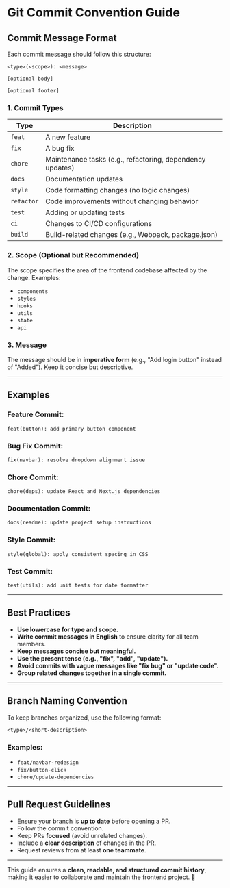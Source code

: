 # Git Commit Convention Guide
 

## Commit Message Format

Each commit message should follow this structure:

```
<type>(<scope>): <message>

[optional body]

[optional footer]
```

### 1. **Commit Types**

| Type       | Description                                               |
| ---------- | --------------------------------------------------------- |
| `feat`     | A new feature                                             |
| `fix`      | A bug fix                                                 |
| `chore`    | Maintenance tasks (e.g., refactoring, dependency updates) |
| `docs`     | Documentation updates                                     |
| `style`    | Code formatting changes (no logic changes)                |
| `refactor` | Code improvements without changing behavior               |
| `test`     | Adding or updating tests                                  |
| `ci`       | Changes to CI/CD configurations                           |
| `build`    | Build-related changes (e.g., Webpack, package.json)       |

### 2. **Scope (Optional but Recommended)**

The scope specifies the area of the frontend codebase affected by the change. Examples:

-   `components`
-   `styles`
-   `hooks`
-   `utils`
-   `state`
-   `api`

### 3. **Message**

The message should be in **imperative form** (e.g., "Add login button" instead of "Added"). Keep it concise but descriptive.

---

## Examples

### Feature Commit:

```
feat(button): add primary button component
```

### Bug Fix Commit:

```
fix(navbar): resolve dropdown alignment issue
```

### Chore Commit:

```
chore(deps): update React and Next.js dependencies
```

### Documentation Commit:

```
docs(readme): update project setup instructions
```

### Style Commit:

```
style(global): apply consistent spacing in CSS
```

### Test Commit:

```
test(utils): add unit tests for date formatter
```

---

## Best Practices

-   **Use lowercase for type and scope.**
-   **Write commit messages in English** to ensure clarity for all team members.
-   **Keep messages concise but meaningful.**
-   **Use the present tense (e.g., "fix", "add", "update").**
-   **Avoid commits with vague messages like "fix bug" or "update code".**
-   **Group related changes together in a single commit.**

---

## Branch Naming Convention

To keep branches organized, use the following format:

```
<type>/<short-description>
```

### Examples:

-   `feat/navbar-redesign`
-   `fix/button-click`
-   `chore/update-dependencies`

---

## Pull Request Guidelines

-   Ensure your branch is **up to date** before opening a PR.
-   Follow the commit convention.
-   Keep PRs **focused** (avoid unrelated changes).
-   Include a **clear description** of changes in the PR.
-   Request reviews from at least **one teammate**.

---

This guide ensures a **clean, readable, and structured commit history**, making it easier to collaborate and maintain the frontend project. 🚀

